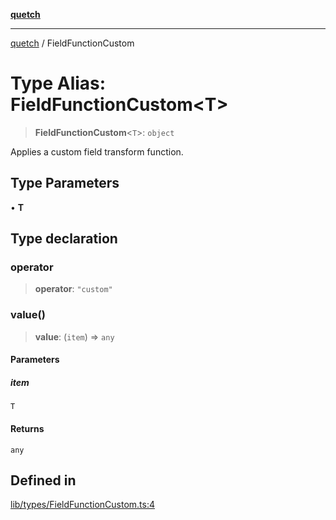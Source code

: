[**quetch**](../README.md)

***

[quetch](../README.md) / FieldFunctionCustom

# Type Alias: FieldFunctionCustom\<T\>

> **FieldFunctionCustom**\<`T`\>: `object`

Applies a custom field transform function.

## Type Parameters

• **T**

## Type declaration

### operator

> **operator**: `"custom"`

### value()

> **value**: (`item`) => `any`

#### Parameters

##### item

`T`

#### Returns

`any`

## Defined in

[lib/types/FieldFunctionCustom.ts:4](https://github.com/nevoland/quetch/blob/db84578eb5eba15d3388a1c2cfad7cc80fe9fbe6/lib/types/FieldFunctionCustom.ts#L4)
